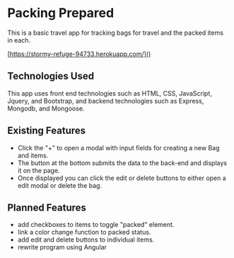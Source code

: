 
# Packing Prepared

This is a basic travel app for tracking bags for travel and the packed items in each.

[https://stormy-refuge-94733.herokuapp.com/]()

## Technologies Used

This app uses front end technologies such as HTML, CSS, JavaScript, Jquery, and Bootstrap, and backend technologies such as Express, Mongodb, and Mongoose.


## Existing Features

- Click the "+" to open a modal with input fields for creating a new Bag and items.
- The button at the bottom submits the data to the back-end and displays it on the page.
- Once displayed you can click the edit or delete buttons to either open a edit modal or delete the bag.




## Planned Features

- add checkboxes to items to toggle "packed" element.
- link a color change function to packed status.
- add edit and delete buttons to individual items.
- rewrite program using Angular
